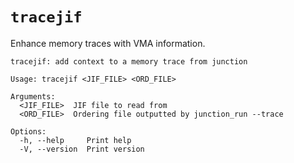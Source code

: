 # `tracejif`

Enhance memory traces with VMA information.

```
tracejif: add context to a memory trace from junction

Usage: tracejif <JIF_FILE> <ORD_FILE>

Arguments:
  <JIF_FILE>  JIF file to read from
  <ORD_FILE>  Ordering file outputted by junction_run --trace

Options:
  -h, --help     Print help
  -V, --version  Print version
```
